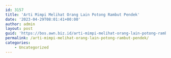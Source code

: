 ```yaml
---
id: 3157
title: 'Arti Mimpi Melihat Orang Lain Potong Rambut Pendek'
date: '2023-04-29T08:01:41+00:00'
author: admin
layout: post
guid: 'https://bos.awn.biz.id/arti-mimpi-melihat-orang-lain-potong-rambut-pendek/'
permalink: /arti-mimpi-melihat-orang-lain-potong-rambut-pendek/
categories:
    - Uncategorized
---
```


